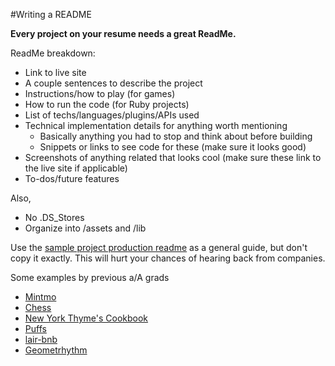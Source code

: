 #Writing a README

**Every project on your resume needs a great ReadMe.**

ReadMe breakdown:
* Link to live site
* A couple sentences to describe the project
* Instructions/how to play (for games)
* How to run the code (for Ruby projects)
* List of techs/languages/plugins/APIs used
* Technical implementation details for anything worth mentioning
  * Basically anything you had to stop and think about before building
  * Snippets or links to see code for these (make sure it looks good)
* Screenshots of anything related that looks cool (make sure these link to the live site if applicable)
* To-dos/future features

Also,
* No .DS_Stores
* Organize into /assets and /lib

Use the [sample project production readme][samplereadme] as a general guide, but don't copy it exactly. This will hurt your chances of hearing back from companies.


Some examples by previous a/A grads
* [Mintmo][dikowitz]
* [Chess][zhou]
* [New York Thyme's Cookbook][mcmeans]
* [Puffs][moroni]
* [lair-bnb][hamme]
* [Geometrhythm][blumeyer]

[samplereadme]: https://github.com/appacademy/sample-project-proposal/blob/master/docs/production_readme.md
[dikowitz]: https://github.com/stevendikowitz/Mintmo
[zhou]: https://github.com/zhoux10/chess/tree/gh-pages
[mcmeans]: https://github.com/wmcmeans/cookbook
[moroni]: https://github.com/snackzone/puffs
[hamme]: https://github.com/hammeiam/lair-bnb
[blumeyer]: https://github.com/DougBlumeyer/Geometrhythm

